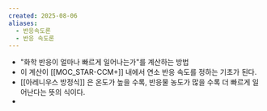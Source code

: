 ```yaml
---
created: 2025-08-06
aliases:
  - 반응속도론
  - 반응 속도론
---
```

- "화학 반응이 얼마나 빠르게 일어나는가"를 계산하는 방법
- 이 계산이  [[MOC_STAR-CCM+]] 내에서 연소 반응 속도를 정하는 기초가 된다.
- [[아레니우스 방정식]] 은 온도가 높을 수록, 반응물 농도가 많을 수록 더 빠르게 일어난다는 뜻의 식이다.
- 